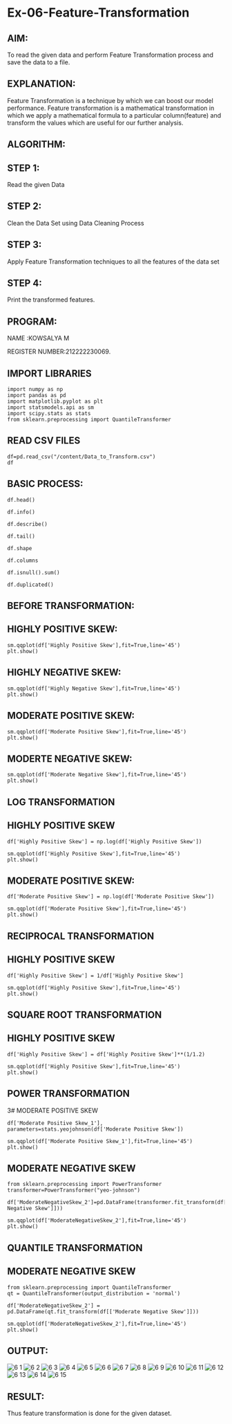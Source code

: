 # Ex-06-Feature-Transformation
## AIM:

To read the given data and perform Feature Transformation process and save the data to a file.
## EXPLANATION:

Feature Transformation is a technique by which we can boost our model performance. Feature transformation is a mathematical transformation in which we apply a mathematical formula to a particular column(feature) and transform the values which are useful for our further analysis.
## ALGORITHM:
## STEP 1:

Read the given Data
## STEP 2:

Clean the Data Set using Data Cleaning Process
## STEP 3:

Apply Feature Transformation techniques to all the features of the data set
## STEP 4:

Print the transformed features.

## PROGRAM:

 NAME  :KOWSALYA M

 REGISTER NUMBER:212222230069.

## IMPORT LIBRARIES

```
import numpy as np
import pandas as pd
import matplotlib.pyplot as plt
import statsmodels.api as sm
import scipy.stats as stats
from sklearn.preprocessing import QuantileTransformer

```
##  READ CSV FILES
```
df=pd.read_csv("/content/Data_to_Transform.csv")
df
```
## BASIC PROCESS:
```
df.head()

df.info()

df.describe()

df.tail()

df.shape

df.columns

df.isnull().sum()

df.duplicated()

```

## BEFORE TRANSFORMATION:
## HIGHLY POSITIVE SKEW:
```
sm.qqplot(df['Highly Positive Skew'],fit=True,line='45')
plt.show()
```
## HIGHLY NEGATIVE SKEW:
```
sm.qqplot(df['Highly Negative Skew'],fit=True,line='45')
plt.show()
```
## MODERATE POSITIVE SKEW:
```
sm.qqplot(df['Moderate Positive Skew'],fit=True,line='45')
plt.show()
```
## MODERTE NEGATIVE SKEW:
```
sm.qqplot(df['Moderate Negative Skew'],fit=True,line='45')
plt.show()
```
## LOG TRANSFORMATION
## HIGHLY POSITIVE SKEW
```
df['Highly Positive Skew'] = np.log(df['Highly Positive Skew'])

sm.qqplot(df['Highly Positive Skew'],fit=True,line='45')
plt.show()
```
## MODERATE POSITIVE SKEW:
```
df['Moderate Positive Skew'] = np.log(df['Moderate Positive Skew'])

sm.qqplot(df['Moderate Positive Skew'],fit=True,line='45')
plt.show()
```

## RECIPROCAL TRANSFORMATION
## HIGHLY POSITIVE SKEW
```
df['Highly Positive Skew'] = 1/df['Highly Positive Skew']

sm.qqplot(df['Highly Positive Skew'],fit=True,line='45')
plt.show()
```
## SQUARE ROOT TRANSFORMATION
## HIGHLY POSITIVE SKEW
```
df['Highly Positive Skew'] = df['Highly Positive Skew']**(1/1.2)

sm.qqplot(df['Highly Positive Skew'],fit=True,line='45')
plt.show()
```

## POWER TRANSFORMATION
3# MODERATE POSITIVE SKEW
```
df['Moderate Positive Skew_1'], parameters=stats.yeojohnson(df['Moderate Positive Skew'])

sm.qqplot(df['Moderate Positive Skew_1'],fit=True,line='45')
plt.show()
```
## MODERATE NEGATIVE SKEW
```
from sklearn.preprocessing import PowerTransformer
transformer=PowerTransformer("yeo-johnson")

df['ModerateNegativeSkew_2']=pd.DataFrame(transformer.fit_transform(df[['Moderate Negative Skew']]))

sm.qqplot(df['ModerateNegativeSkew_2'],fit=True,line='45')
plt.show()
```

## QUANTILE TRANSFORMATION
## MODERATE NEGATIVE SKEW
```
from sklearn.preprocessing import QuantileTransformer
qt = QuantileTransformer(output_distribution = 'normal')

df['ModerateNegativeSkew_2'] = pd.DataFrame(qt.fit_transform(df[['Moderate Negative Skew']]))

sm.qqplot(df['ModerateNegativeSkew_2'],fit=True,line='45')
plt.show()
```
## OUTPUT:
![6 1](https://user-images.githubusercontent.com/118671457/233844081-3805c8a7-e81f-4c5b-90f5-6a662b155f95.png)
![6 2](https://user-images.githubusercontent.com/118671457/233844111-10e2c3da-66f3-4519-8c0f-e05aae928d9b.png)
![6 3](https://user-images.githubusercontent.com/118671457/233844131-2619c35d-c94c-4aca-8dd0-fded58148347.png)
![6 4](https://user-images.githubusercontent.com/118671457/233844136-a7df0bf2-0691-4438-960a-4cfe19902a96.png)
![6 5](https://user-images.githubusercontent.com/118671457/233844145-76b32fd3-de04-4138-b86a-9cd3db8048ce.png)
![6 6](https://user-images.githubusercontent.com/118671457/233844154-362e3c44-0282-47b7-b138-682f3d1cf20c.png)
![6 7](https://user-images.githubusercontent.com/118671457/233844162-d359877e-61bb-4e6a-9fb7-7e92c630cc81.png)
![6 8](https://user-images.githubusercontent.com/118671457/233844169-f6f536eb-dc1f-4b73-a5ea-90ac683ff482.png)
![6 9](https://user-images.githubusercontent.com/118671457/233844192-4c55a732-7623-42ec-986c-7df76268c4e1.png)
![6 10](https://user-images.githubusercontent.com/118671457/233844196-f83c1997-a2f4-45ac-80a6-026bf4c9b301.png)
![6 11](https://user-images.githubusercontent.com/118671457/233844209-5732dd93-4fe3-4bd2-aae2-fe0aae508b08.png)
![6 12](https://user-images.githubusercontent.com/118671457/233844215-c8fd2de3-88fe-4858-af13-d71a9f88fd20.png)
![6 13](https://user-images.githubusercontent.com/118671457/233844222-19ba6d68-314c-4e20-b332-48caa5de299f.png)
![6 14](https://user-images.githubusercontent.com/118671457/233844226-aafc2234-a96f-45ac-984c-531525f29ee9.png)
![6 15](https://user-images.githubusercontent.com/118671457/233844236-aac380e3-788d-44ec-aa51-c42456d3ce1f.png)

## RESULT:
Thus feature transformation is done for the given dataset.
